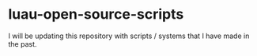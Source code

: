 # luau-open-source-scripts

I will be updating this repository with scripts / systems that I have made in the past.
